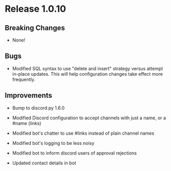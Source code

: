 # Release 1.0.10

## Breaking Changes

* None!

## Bugs

* Modified SQL syntax to use "delete and insert" strategy versus attempt in-place updates.  This will help configuration changes take effect more frequently.

## Improvements

* Bump to discord.py 1.6.0

* Modified Discord configuration to accept channels with just a name, or a #name (links)

* Modified bot's chatter to use #links instead of plain channel names

* Modified bot's logging to be less noisy

* Modified bot to inform discord users of approval rejections

* Updated contact details in bot
